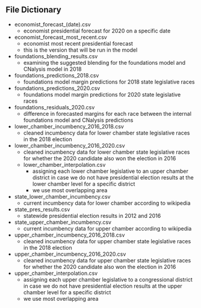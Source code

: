 ## File Dictionary

- economist_forecast_(date).csv
  - economist presidential forecast for 2020 on a specific date
- economist_forecast_most_recent.csv
  - economist most recent presidential forecast
  - this is the version that will be run in the model
- foundations_blending_results.csv
  - examining the suggested blending for the foundations model and CNalysis model in 2018
- foundations_predictions_2018.csv
  - foundations model margin predictions for 2018 state legislative races
- foundations_predictions_2020.csv
  - foundations model margin predictions for 2020 state legislative races
- foundations_residuals_2020.csv
  - difference in forecasted margins for each race between the internal foundations model and CNalysis predictions
- lower_chamber_incumbency_2016_2018.csv
  - cleaned incumbency data for lower chamber state legislative races in the 2018 election
- lower_chamber_incumbency_2016_2020.csv
  - cleaned incumbency data for lower chamber state legislative races for whether the 2020 candidate also won the election in 2016
  - lower_chamber_interpolation.csv
    - assigning each lower chamber legislative to an upper chamber district in case we do not have presidential election results at the lower chamber level for a specific district
    - we use most overlapping area
- state_lower_chamber_incumbency.csv
  - current incumbency data for lower chamber according to wikipedia
- state_pres_results.csv
  - statewide presidential election results in 2012 and 2016
- state_upper_chamber_incumbency.csv
  - current incumbency data for upper chamber according to wikipedia
- upper_chamber_incumbency_2016_2018.csv
  - cleaned incumbency data for upper chamber state legislative races in the 2018 election
- upper_chamber_incumbency_2016_2020.csv
  - cleaned incumbency data for upper chamber state legislative races for whether the 2020 candidate also won the election in 2016
- upper_chamber_interpolation.csv
  - assigning each upper chamber legislative to a congressional district in case we do not have presidential election results at the upper chamber level for a specific district
  - we use most overlapping area
